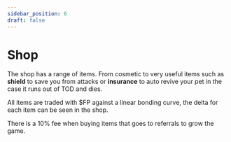 ```yaml
---
sidebar_position: 6
draft: false
---
```


# Shop

The shop has a range of items. From cosmetic to very useful items such as **shield** to save you from attacks or **insurance** to auto revive your pet in the case it runs out of TOD and dies.

All items are traded with $FP against a linear bonding curve, the delta for each item can be seen in the shop.

There is a 10% fee when buying items that goes to referrals to grow the game.
